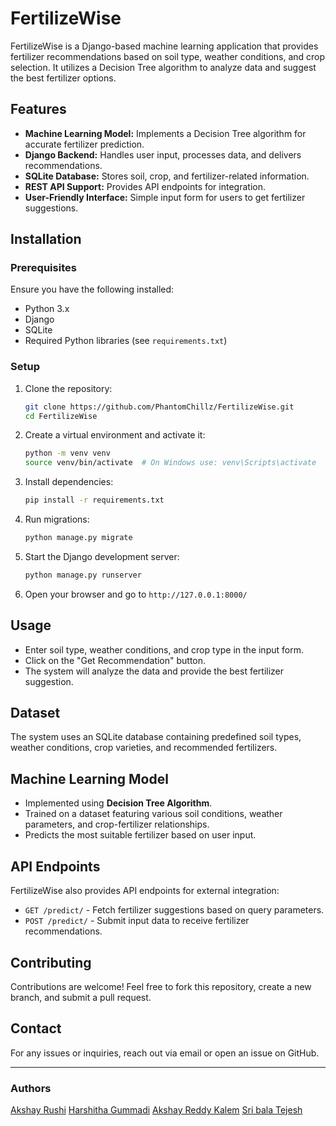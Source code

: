  # FertilizeWise

FertilizeWise is a Django-based machine learning application that provides fertilizer recommendations based on soil type, weather conditions, and crop selection. It utilizes a Decision Tree algorithm to analyze data and suggest the best fertilizer options.

## Features
- **Machine Learning Model:** Implements a Decision Tree algorithm for accurate fertilizer prediction.
- **Django Backend:** Handles user input, processes data, and delivers recommendations.
- **SQLite Database:** Stores soil, crop, and fertilizer-related information.
- **REST API Support:** Provides API endpoints for integration.
- **User-Friendly Interface:** Simple input form for users to get fertilizer suggestions.

## Installation

### Prerequisites
Ensure you have the following installed:
- Python 3.x
- Django
- SQLite
- Required Python libraries (see `requirements.txt`)

### Setup
1. Clone the repository:
   ```bash
   git clone https://github.com/PhantomChillz/FertilizeWise.git
   cd FertilizeWise
   ```
2. Create a virtual environment and activate it:
   ```bash
   python -m venv venv
   source venv/bin/activate  # On Windows use: venv\Scripts\activate
   ```
3. Install dependencies:
   ```bash
   pip install -r requirements.txt
   ```
4. Run migrations:
   ```bash
   python manage.py migrate
   ```
5. Start the Django development server:
   ```bash
   python manage.py runserver
   ```
6. Open your browser and go to `http://127.0.0.1:8000/`

## Usage
- Enter soil type, weather conditions, and crop type in the input form.
- Click on the "Get Recommendation" button.
- The system will analyze the data and provide the best fertilizer suggestion.

## Dataset
The system uses an SQLite database containing predefined soil types, weather conditions, crop varieties, and recommended fertilizers.

## Machine Learning Model
- Implemented using **Decision Tree Algorithm**.
- Trained on a dataset featuring various soil conditions, weather parameters, and crop-fertilizer relationships.
- Predicts the most suitable fertilizer based on user input.

## API Endpoints
FertilizeWise also provides API endpoints for external integration:
- `GET /predict/` - Fetch fertilizer suggestions based on query parameters.
- `POST /predict/` - Submit input data to receive fertilizer recommendations.

## Contributing
Contributions are welcome! Feel free to fork this repository, create a new branch, and submit a pull request.

## Contact
For any issues or inquiries, reach out via email or open an issue on GitHub.

---
### Authors
[Akshay Rushi](https://github.com/PhantomChillz)
[Harshitha Gummadi](https://github.com/Harshitha9407)
[Akshay Reddy Kalem](https://github.com/A-R-K-7)
[Sri bala Tejesh](https://github.com/SRIBALATEJESH)
